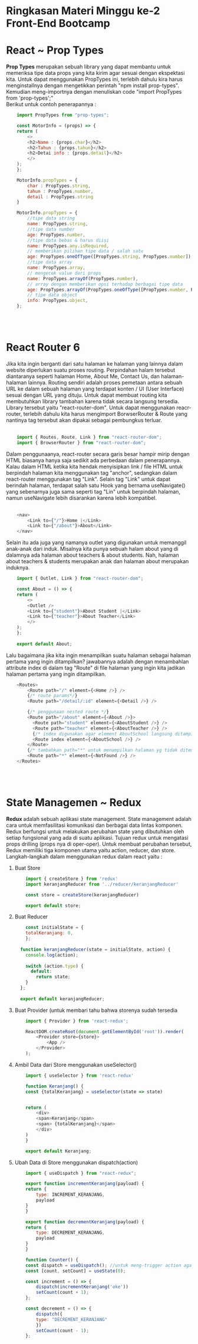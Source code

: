 # **Ringkasan Materi Minggu ke-2 Front-End Bootcamp**

# **React ~ Prop Types** <br>
<B>Prop Types</B> merupakan sebuah library yang dapat membantu untuk memeriksa tipe data props yang kita kirim agar sesuai dengan ekspektasi kita. Untuk dapat menggunakan PropTypes ini, terlebih dahulu kira harus menginstallnya dengan mengetikkan perintah "npm install prop-types". Kemudian meng-importnya dengan menuliskan code "import PropTypes from 'prop-types';" <br>
Berikut untuk contoh penerapannya : <br>

```javascript
    import PropTypes from "prop-types";

    const MotorInfo = (props) => {
    return (
        <>
        <h2>Name : {props.char}</h2>
        <h2>Tahun : {props.tahun}</h2>
        <h2>Detai info : {props.detail}</h2>
        </>
    );
    };

    MotorInfo.propTypes = {
        char : PropTypes.string,
        tahun : PropTypes.number,
        detail : PropTypes.string
    }

    MotorInfo.propTypes = {
        //tipe data string
        name: PropTypes.string,
        //tipe data number
        age: PropTypes.number,
        //tipe data bebas & harus diisi
        name: PropTypes.any.isRequired,
        // memberikan pilihan tipe data / salah satu
        age: PropTypes.oneOfType([PropTypes.string, PropTypes.number]),
        //tipe data array
        name: PropTypes.array,
        // mengecek value dari props
        name: PropTypes.arrayOf(PropTypes.number),
        // array dengan memberikan opsi terhadap berbagai tipe data
        age: PropTypes.arrayOf(PropTypes.oneOfType([PropTypes.number, PropTypes.string])),
        // tipe data object
        info: PropTypes.object,
    };
```
<br><br>

# **React Router 6** <br>
Jika kita ingin berganti dari satu halaman ke halaman yang lainnya dalam website diperlukan suatu proses routing. Perpindahan halam tersebut diantaranya seperti halaman Home, About Me, Contact Us, dan halaman-halaman lainnya. Routing sendiri adalah proses pemetaan antara sebuah URL ke dalam sebuah halaman yang terdapat konten / UI (User Interface) sesuai dengan URL yang dituju. Untuk dapat membuat routing kita membutuhkan library tambahan karena tidak secara langsung tersedia. Library tersebut yaitu "react-router-dom". Untuk dapat menggunakan reacr-router, terlebih dahulu kita harus mengimport BorwserRouter & Route yang nantinya tag tersebut akan dipakai sebagai pembungkus terluar. <br><br>
```javascript
    import { Routes, Route, Link } from "react-router-dom";
    import { BrowserRouter } from "react-router-dom";
```

Dalam penggunaanya, react-router secara garis besar hampir mirip dengan HTML biasanya hanya saja sedikit ada perbedaan dalam penerapannya. Kalau dalam HTML ketika kita hendak menyisipkan link / file HTML untuk berpindah halaman kita menggunakan tag "anchor", sedangkan dalam react-router menggunakan tag "Link". Selain tag "Link" untuk dapat berindah halaman, terdapat salah satu Hook yang bernama useNavigate() yang sebenarnya juga sama seperti tag "Lin" untuk berpindah halaman, namun useNavigate lebih disarankan karena lebih kompatibel. <br><br>
```javascript
    <nav>
        <Link to={"/"}>Home |</Link>
        <Link to={"/about"}>About</Link>
    </nav>
```

Selain itu ada juga yang namanya outlet yang digunakan untuk memanggil anak-anak dari induk. Misalnya kita punya sebuah halam about yang di dalamnya ada halaman about teachers & about students. Nah, halaman about teachers & students merupakan anak dan halaman about merupakan induknya. <br>
```javascript
    import { Outlet, Link } from "react-router-dom";

    const About = () => {
    return (
        <>
        <Outlet />
        <Link to={"student"}>About Student |</Link>
        <Link to={"teacher"}>About Teacher</Link>
        </>
    );
    };
    
    export default About;
```

Lalu bagaimana jika kita ingin menampilkan suatu halaman sebagai halaman pertama yang ingin ditampilkan? jawabannya adalah dengan menambahlan attribute index di dalam tag "Route" di file halaman yang ingin kita jadikan halaman pertama yang ingin ditampilkan.
```javascript
    <Routes>
        <Route path="/" element={<Home />} />
        {/* route params*/}
        <Route path="/detail/:id" element={<Detail />} />

        {/* penggunaan nested route */}
        <Route path="/about" element={<About />}>
          <Route path="student" element={<AboutStudent />} />
          <Route path="teacher" element={<AboutTeacher />} />
          {/* index digunakan agar element AboutSchool langsung ditampilkan pertama kali ketika page about dibuka */}
          <Route index element={<AboutSchool />} />
        </Route>
        {/* tambahkan path="*" untuk menampilkan halaman yg tidak ditemukan. case nya adalah ketika user mengakses path tertentu yang tidak terdaftar di routingan yang kita miliki*/}
        <Route path="*" element={<NotFound />} />
    </Routes>
```
<br><br>

# **State Managemen ~ Redux** <br>
<B>Redux </B>adalah sebuah aplikasi state management. State management adalah cara untuk memfasilitasi komunikasi dan berbagai data lintas komponen. Redux berfungsi untuk melakukan perubahan state yang dibutuhkan oleh setiap fungsional yang ada di suatu aplikasi. Tujuan redux untuk mengatasi props drilling (props nya di oper-oper). Untuk membuat perubahan tersebut, Redux memiliki tiga komponen utama yaitu action, reducer, dan store. Langkah-langkah dalam menggunakan redux dalam react yaitu : <br>
<ol>
<li>Buat Store</li>

```javascript
    import { createStore } from 'redux'
    import keranjangReducer from '../reducer/keranjangReducer'

    const store = createStore(keranjangReducer)

    export default store;
```
<li>Buat Reducer</li>

```javascript
    const initialState = {
    totalKeranjang: 0,
    };
  
  function keranjangReducer(state = initialState, action) {
    console.log(action);
  
    switch (action.type) { 
      default:
        return state;
    }
  };
  
  export default keranjangReducer;
```
<li>Buat Provider (untuk membari tahu bahwa storenya sudah tersedia</li>

```javascript
    import { Provider } from 'react-redux';

    ReactDOM.createRoot(document.getElementById('root')).render(
        <Provider store={store}>
            <App />
        </Provider>
    );
```
<li>Ambil Data dari Store menggunakan useSelector()</li>

```javascript
    import { useSelector } from 'react-redux'

    function Keranjang() {
    const {totalKeranjang} = useSelector(state => state)


    return (
        <div>
        <span>Keranjang</span>
        <span> {totalKeranjang}</span>
        </div>
    )
    }

    export default Keranjang;
```
<li>Ubah Data di Store menggunakan dispatch(action)</li>

```javascript
    import { useDispatch } from "react-redux";

    export function incrementKeranjang(payload) {
    return {
        type: INCREMENT_KERANJANG,
        payload
    }
    }

    export function decrementKeranjang(payload) {
    return {
        type: DECREMENT_KERANJANG,
        payload
    }
    }

    function Counter() {
    const dispatch = useDispatch(); //untuk meng-trigger action agar mengubah data di store
    const [count, setCount] = useState(0);

    const increment = () => {
        dispatch(incrementKeranjang('oke'))
        setCount(count + 1);
    };

    const decrement = () => {
        dispatch({
        type: "DECREMENT_KERANJANG"
        })
        setCount(count - 1);
    };
```
</ol>
